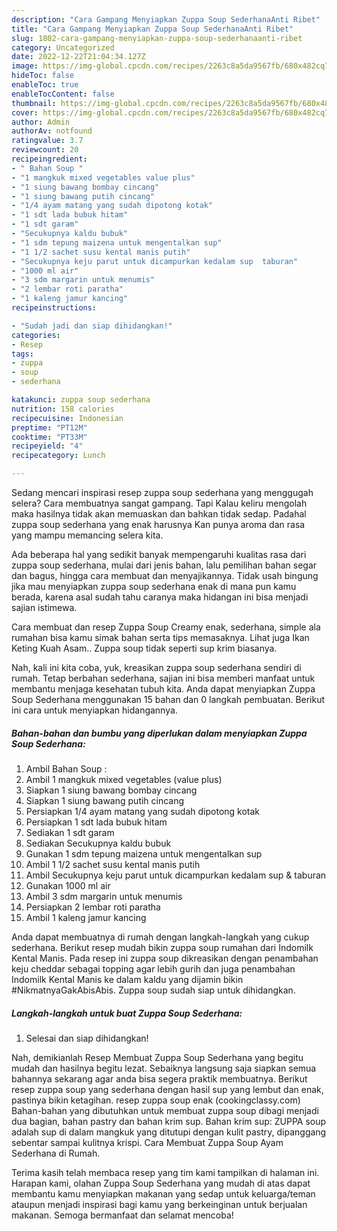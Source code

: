 ```yaml
---
description: "Cara Gampang Menyiapkan Zuppa Soup SederhanaAnti Ribet"
title: "Cara Gampang Menyiapkan Zuppa Soup SederhanaAnti Ribet"
slug: 1802-cara-gampang-menyiapkan-zuppa-soup-sederhanaanti-ribet
category: Uncategorized
date: 2022-12-22T21:04:34.127Z
image: https://img-global.cpcdn.com/recipes/2263c8a5da9567fb/680x482cq70/zuppa-soup-sederhana-foto-resep-utama.jpg
hideToc: false
enableToc: true
enableTocContent: false
thumbnail: https://img-global.cpcdn.com/recipes/2263c8a5da9567fb/680x482cq70/zuppa-soup-sederhana-foto-resep-utama.jpg
cover: https://img-global.cpcdn.com/recipes/2263c8a5da9567fb/680x482cq70/zuppa-soup-sederhana-foto-resep-utama.jpg
author: Admin
authorAv: notfound
ratingvalue: 3.7
reviewcount: 20
recipeingredient:
- " Bahan Soup "
- "1 mangkuk mixed vegetables value plus"
- "1 siung bawang bombay cincang"
- "1 siung bawang putih cincang"
- "1/4 ayam matang yang sudah dipotong kotak"
- "1 sdt lada bubuk hitam"
- "1 sdt garam"
- "Secukupnya kaldu bubuk"
- "1 sdm tepung maizena untuk mengentalkan sup"
- "1 1/2 sachet susu kental manis putih"
- "Secukupnya keju parut untuk dicampurkan kedalam sup  taburan"
- "1000 ml air"
- "3 sdm margarin untuk menumis"
- "2 lembar roti paratha"
- "1 kaleng jamur kancing"
recipeinstructions:

- "Sudah jadi dan siap dihidangkan!"
categories:
- Resep
tags:
- zuppa
- soup
- sederhana

katakunci: zuppa soup sederhana 
nutrition: 158 calories
recipecuisine: Indonesian
preptime: "PT12M"
cooktime: "PT33M"
recipeyield: "4"
recipecategory: Lunch

---
```



Sedang mencari inspirasi resep zuppa soup sederhana yang menggugah selera? Cara membuatnya sangat gampang. Tapi Kalau keliru mengolah maka hasilnya tidak akan memuaskan dan bahkan tidak sedap. Padahal zuppa soup sederhana yang enak harusnya Kan punya aroma dan rasa yang mampu memancing selera kita.


Ada beberapa hal yang sedikit banyak mempengaruhi kualitas rasa dari zuppa soup sederhana, mulai dari jenis bahan, lalu pemilihan bahan segar dan bagus, hingga cara membuat dan menyajikannya. Tidak usah bingung jika mau menyiapkan zuppa soup sederhana enak di mana pun kamu berada, karena asal sudah tahu caranya maka hidangan ini bisa menjadi sajian istimewa.

Cara membuat dan resep Zuppa Soup Creamy enak, sederhana, simple ala rumahan bisa kamu simak bahan serta tips memasaknya. Lihat juga Ikan Keting Kuah Asam.. Zuppa soup tidak seperti sup krim biasanya.


Nah, kali ini kita coba, yuk, kreasikan zuppa soup sederhana sendiri di rumah. Tetap berbahan sederhana, sajian ini bisa memberi manfaat untuk membantu menjaga kesehatan tubuh kita. Anda dapat menyiapkan Zuppa Soup Sederhana menggunakan 15 bahan dan 0 langkah pembuatan. Berikut ini cara untuk menyiapkan hidangannya.

<!--inarticleads1-->

##### Bahan-bahan dan bumbu yang diperlukan dalam menyiapkan Zuppa Soup Sederhana:

1. Ambil  Bahan Soup :
1. Ambil 1 mangkuk mixed vegetables (value plus)
1. Siapkan 1 siung bawang bombay cincang
1. Siapkan 1 siung bawang putih cincang
1. Persiapkan 1/4 ayam matang yang sudah dipotong kotak
1. Persiapkan 1 sdt lada bubuk hitam
1. Sediakan 1 sdt garam
1. Sediakan Secukupnya kaldu bubuk
1. Gunakan 1 sdm tepung maizena untuk mengentalkan sup
1. Ambil 1 1/2 sachet susu kental manis putih
1. Ambil Secukupnya keju parut untuk dicampurkan kedalam sup &amp; taburan
1. Gunakan 1000 ml air
1. Ambil 3 sdm margarin untuk menumis
1. Persiapkan 2 lembar roti paratha
1. Ambil 1 kaleng jamur kancing


Anda dapat membuatnya di rumah dengan langkah-langkah yang cukup sederhana. Berikut resep mudah bikin zuppa soup rumahan dari Indomilk Kental Manis. Pada resep ini zuppa soup dikreasikan dengan penambahan keju cheddar sebagai topping agar lebih gurih dan juga penambahan Indomilk Kental Manis ke dalam kaldu yang dijamin bikin #NikmatnyaGakAbisAbis. Zuppa soup sudah siap untuk dihidangkan. 

<!--inarticleads2-->

##### Langkah-langkah untuk buat Zuppa Soup Sederhana:


1. Selesai dan siap dihidangkan!

Nah, demikianlah Resep Membuat Zuppa Soup Sederhana yang begitu mudah dan hasilnya begitu lezat. Sebaiknya langsung saja siapkan semua bahannya sekarang agar anda bisa segera praktik membuatnya. Berikut resep zuppa soup yang sederhana dengan hasil sup yang lembut dan enak, pastinya bikin ketagihan. resep zuppa soup enak (cookingclassy.com) Bahan-bahan yang dibutuhkan untuk membuat zuppa soup dibagi menjadi dua bagian, bahan pastry dan bahan krim sup. Bahan krim sup: ZUPPA soup adalah sup di dalam mangkuk yang ditutupi dengan kulit pastry, dipanggang sebentar sampai kulitnya krispi. Cara Membuat Zuppa Soup Ayam Sederhana di Rumah. 

Terima kasih telah membaca resep yang tim kami tampilkan di halaman ini. Harapan kami, olahan Zuppa Soup Sederhana yang mudah di atas dapat membantu kamu menyiapkan makanan yang sedap untuk keluarga/teman ataupun menjadi inspirasi bagi kamu yang berkeinginan untuk berjualan makanan. Semoga bermanfaat dan selamat mencoba!
